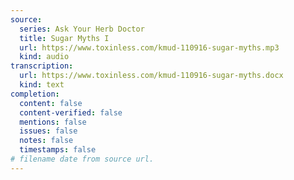 ```yaml
---
source:
  series: Ask Your Herb Doctor
  title: Sugar Myths I
  url: https://www.toxinless.com/kmud-110916-sugar-myths.mp3
  kind: audio
transcription:
  url: https://www.toxinless.com/kmud-110916-sugar-myths.docx
  kind: text
completion:
  content: false
  content-verified: false
  mentions: false
  issues: false
  notes: false
  timestamps: false
# filename date from source url.
---
```

